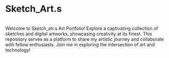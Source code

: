 # Sketch_Art.s
<br>
Welcome to Sketch_atr.s Art Portfolio! Explore a captivating collection of sketches and digital artworks, showcasing creativity at its finest. This repository serves as a platform to share my artistic journey and collaborate with fellow enthusiasts. Join me in exploring the intersection of art and technology!
